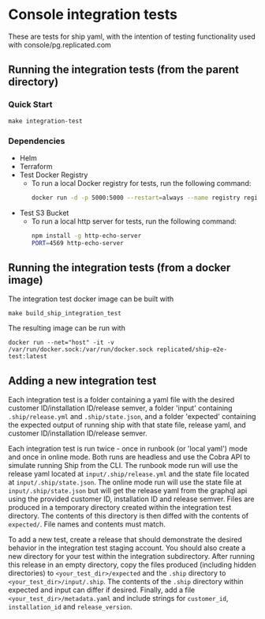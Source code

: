 # Console integration tests

These are tests for ship yaml, with the intention of testing functionality used with console/pg.replicated.com

## Running the integration tests (from the parent directory)

### Quick Start
```shell
make integration-test
```

### Dependencies
- Helm
- Terraform
- Test Docker Registry
    * To run a local Docker registry for tests, run the following command:
      ```sh
      docker run -d -p 5000:5000 --restart=always --name registry registry:2
      ```
- Test S3 Bucket
    * To run a local http server for tests, run the following command:
      ```sh
      npm install -g http-echo-server
      PORT=4569 http-echo-server 
      ```

## Running the integration tests (from a docker image)

The integration test docker image can be built with

```shell
make build_ship_integration_test
```

The resulting image can be run with

```shell
docker run --net="host" -it -v /var/run/docker.sock:/var/run/docker.sock replicated/ship-e2e-test:latest
```

## Adding a new integration test

Each integration test is a folder containing a yaml file with the
desired customer ID/installation ID/release semver, a folder 'input' containing
`.ship/release.yml` and `.ship/state.json`, and a folder 'expected'
containing the expected output of running ship with that state file, release yaml,
and customer ID/installation ID/release semver.

Each integration test is run twice - once in runbook (or 'local yaml') mode and once in online mode.
Both runs are headless and use the Cobra API to simulate running Ship from the CLI.
The runbook mode run will use the release yaml located at `input/.ship/release.yml` and the state file located at `input/.ship/state.json`.
The online mode run will use the state file at `input/.ship/state.json` but will get the release yaml from the graphql api using the provided customer ID, installation ID and release semver.
Files are produced in a temporary directory created within the integration test directory.
The contents of this directory is then diffed with the contents of `expected/`.
File names and contents must match.

To add a new test, create a release that should demonstrate the desired behavior in the integration test staging account.
You should also create a new directory for your test within the integration subdirectory.
After running this release in an empty directory, copy the files produced (including hidden directories) to `<your_test_dir>/expected` and the `.ship` directory to `<your_test_dir>/input/.ship`.
The contents of the `.ship` directory within expected and input can differ if desired.
Finally, add a file `<your_test_dir>/metadata.yaml` and include strings for `customer_id`, `installation_id` and `release_version`.
